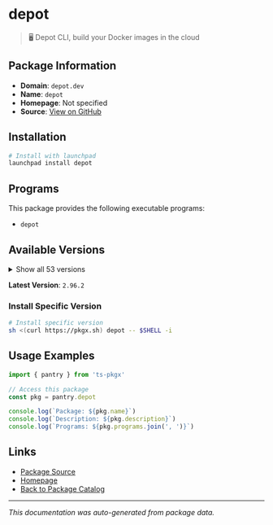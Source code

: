 # depot

> 🖥️ Depot CLI, build your Docker images in the cloud

## Package Information

- **Domain**: `depot.dev`
- **Name**: `depot`
- **Homepage**: Not specified
- **Source**: [View on GitHub](https://github.com/pkgxdev/pantry/tree/main/projects/depot.dev/package.yml)

## Installation

```bash
# Install with launchpad
launchpad install depot
```

## Programs

This package provides the following executable programs:

- `depot`

## Available Versions

<details>
<summary>Show all 53 versions</summary>

- `2.96.2`, `2.96.1`, `2.96.0`, `2.95.1`, `2.95.0`
- `2.94.0`, `2.93.0`, `2.92.0`, `2.91.0`, `2.90.0`
- `2.89.0`, `2.88.0`, `2.87.0`, `2.86.0`, `2.85.6`
- `2.85.5`, `2.85.4`, `2.85.3`, `2.85.2`, `2.85.1`
- `2.85.0`, `2.84.4`, `2.84.3`, `2.84.2`, `2.84.1`
- `2.84.0`, `2.83.3`, `2.83.2`, `2.83.1`, `2.83.0`
- `2.82.4`, `2.82.3`, `2.82.2`, `2.82.1`, `2.82.0`
- `2.81.0`, `2.80.1`, `2.80.0`, `2.79.0`, `2.78.0`
- `2.77.0`, `2.76.3`, `2.76.2`, `2.76.1`, `2.76.0`
- `2.75.0`, `2.74.0`, `2.73.1`, `2.73.0`, `2.72.0`
- `2.71.0`, `2.70.0`, `2.68.1`

</details>

**Latest Version**: `2.96.2`

### Install Specific Version

```bash
# Install specific version
sh <(curl https://pkgx.sh) depot -- $SHELL -i
```

## Usage Examples

```typescript
import { pantry } from 'ts-pkgx'

// Access this package
const pkg = pantry.depot

console.log(`Package: ${pkg.name}`)
console.log(`Description: ${pkg.description}`)
console.log(`Programs: ${pkg.programs.join(', ')}`)
```

## Links

- [Package Source](https://github.com/pkgxdev/pantry/tree/main/projects/depot.dev/package.yml)
- [Homepage](#)
- [Back to Package Catalog](../../package-catalog.md)

---

*This documentation was auto-generated from package data.*

